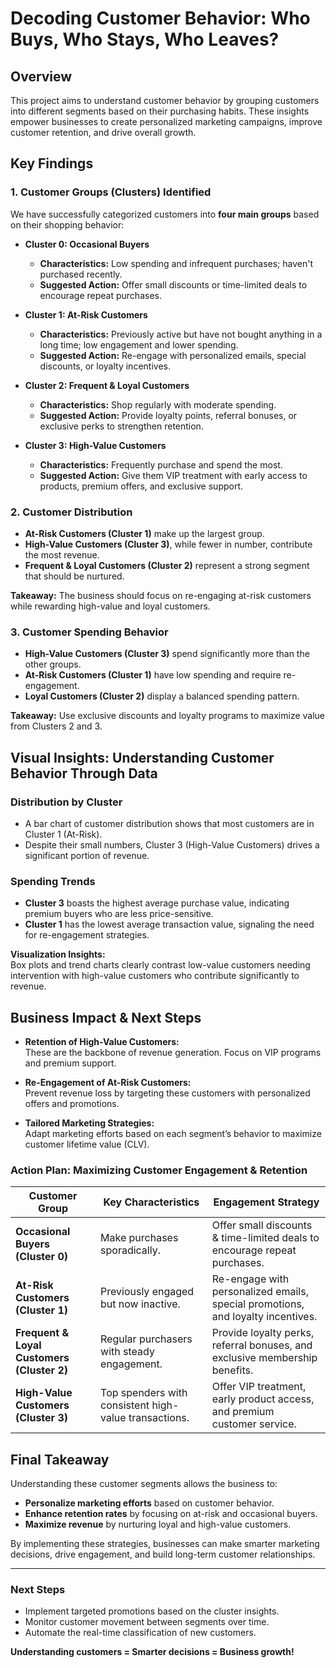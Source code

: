# Decoding Customer Behavior: Who Buys, Who Stays, Who Leaves?

## Overview
This project aims to understand customer behavior by grouping customers into different segments based on their purchasing habits. These insights empower businesses to create personalized marketing campaigns, improve customer retention, and drive overall growth.

## Key Findings

### 1. Customer Groups (Clusters) Identified
We have successfully categorized customers into **four main groups** based on their shopping behavior:

- **Cluster 0: Occasional Buyers**
  - **Characteristics:** Low spending and infrequent purchases; haven't purchased recently.
  - **Suggested Action:** Offer small discounts or time-limited deals to encourage repeat purchases.

- **Cluster 1: At-Risk Customers**
  - **Characteristics:** Previously active but have not bought anything in a long time; low engagement and lower spending.
  - **Suggested Action:** Re-engage with personalized emails, special discounts, or loyalty incentives.

- **Cluster 2: Frequent & Loyal Customers**
  - **Characteristics:** Shop regularly with moderate spending.
  - **Suggested Action:** Provide loyalty points, referral bonuses, or exclusive perks to strengthen retention.

- **Cluster 3: High-Value Customers**
  - **Characteristics:** Frequently purchase and spend the most.
  - **Suggested Action:** Give them VIP treatment with early access to products, premium offers, and exclusive support.

### 2. Customer Distribution
- **At-Risk Customers (Cluster 1)** make up the largest group.
- **High-Value Customers (Cluster 3)**, while fewer in number, contribute the most revenue.
- **Frequent & Loyal Customers (Cluster 2)** represent a strong segment that should be nurtured.

**Takeaway:** The business should focus on re-engaging at-risk customers while rewarding high-value and loyal customers.

### 3. Customer Spending Behavior
- **High-Value Customers (Cluster 3)** spend significantly more than the other groups.
- **At-Risk Customers (Cluster 1)** have low spending and require re-engagement.
- **Loyal Customers (Cluster 2)** display a balanced spending pattern.

**Takeaway:** Use exclusive discounts and loyalty programs to maximize value from Clusters 2 and 3.

## Visual Insights: Understanding Customer Behavior Through Data

### Distribution by Cluster
- A bar chart of customer distribution shows that most customers are in Cluster 1 (At-Risk).
- Despite their small numbers, Cluster 3 (High-Value Customers) drives a significant portion of revenue.

### Spending Trends
- **Cluster 3** boasts the highest average purchase value, indicating premium buyers who are less price-sensitive.
- **Cluster 1** has the lowest average transaction value, signaling the need for re-engagement strategies.

**Visualization Insights:**  
Box plots and trend charts clearly contrast low-value customers needing intervention with high-value customers who contribute significantly to revenue.

## Business Impact & Next Steps

- **Retention of High-Value Customers:**  
  These are the backbone of revenue generation. Focus on VIP programs and premium support.

- **Re-Engagement of At-Risk Customers:**  
  Prevent revenue loss by targeting these customers with personalized offers and promotions.

- **Tailored Marketing Strategies:**  
  Adapt marketing efforts based on each segment’s behavior to maximize customer lifetime value (CLV).

### Action Plan: Maximizing Customer Engagement & Retention

| Customer Group               | Key Characteristics                                            | Engagement Strategy                                                         |
|------------------------------|----------------------------------------------------------------|-----------------------------------------------------------------------------|
| **Occasional Buyers (Cluster 0)** | Make purchases sporadically.                                | Offer small discounts & time-limited deals to encourage repeat purchases.   |
| **At-Risk Customers (Cluster 1)** | Previously engaged but now inactive.                       | Re-engage with personalized emails, special promotions, and loyalty incentives. |
| **Frequent & Loyal Customers (Cluster 2)** | Regular purchasers with steady engagement.                | Provide loyalty perks, referral bonuses, and exclusive membership benefits. |
| **High-Value Customers (Cluster 3)** | Top spenders with consistent high-value transactions.       | Offer VIP treatment, early product access, and premium customer service.     |

## Final Takeaway
Understanding these customer segments allows the business to:
- **Personalize marketing efforts** based on customer behavior.
- **Enhance retention rates** by focusing on at-risk and occasional buyers.
- **Maximize revenue** by nurturing loyal and high-value customers.

By implementing these strategies, businesses can make smarter marketing decisions, drive engagement, and build long-term customer relationships.

---

### Next Steps
- Implement targeted promotions based on the cluster insights.
- Monitor customer movement between segments over time.
- Automate the real-time classification of new customers.

**Understanding customers = Smarter decisions = Business growth!**
